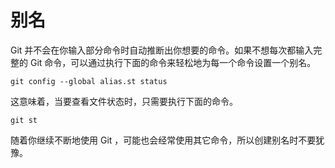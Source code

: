 # 别名

Git 并不会在你输入部分命令时自动推断出你想要的命令。如果不想每次都输入完整的 Git 命令，可以通过执行下面的命令来轻松地为每一个命令设置一个别名。

```shell
git config --global alias.st status
```

这意味着，当要查看文件状态时，只需要执行下面的命令。

```shell
git st
```

随着你继续不断地使用 Git ，可能也会经常使用其它命令，所以创建别名时不要犹豫。

